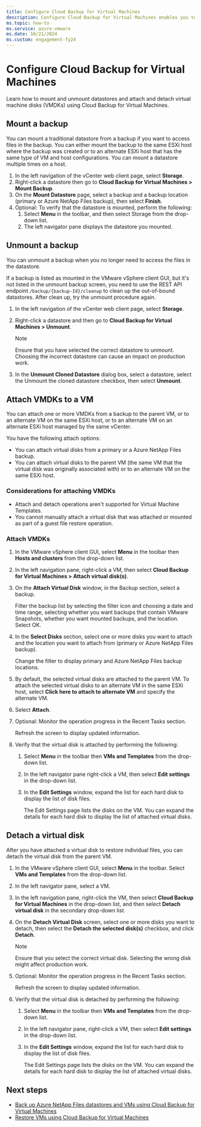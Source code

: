 ```yaml
---
title: Configure Cloud Backup for Virtual Machines 
description: Configure Cloud Backup for Virtual Machines enables you to mount and unmount datastores, and attach and detach VMDKs.
ms.topic: how-to
ms.service: azure-vmware
ms.date: 10/21/2024
ms.custom: engagement-fy24
---
```


# Configure Cloud Backup for Virtual Machines 

Learn how to mount and unmount datastores and attach and detach virtual machine disks (VMDKs) using Cloud Backup for Virtual Machines.

## Mount a backup

You can mount a traditional datastore from a backup if you want to access files in the backup. You can either mount the backup to the same ESXi host where the backup was created or to an alternate ESXi host that has the same type of VM and host configurations. You can mount a datastore multiple times on a host.

1.	In the left navigation of the vCenter web client page, select **Storage**.
2.	Right-click a datastore then go to **Cloud Backup for Virtual Machines > Mount Backup**.
3.	On the **Mount Datastore** page, select a backup and a backup location (primary or Azure NetApp Files backup), then select **Finish**.
4.	Optional: To verify that the datastore is mounted, perform the following:
    1.	Select **Menu** in the toolbar, and then select Storage from the drop-down list.
    2.	The left navigator pane displays the datastore you mounted.

## Unmount a backup

You can unmount a backup when you no longer need to access the files in the datastore.

If a backup is listed as mounted in the VMware vSphere client GUI, but it's not listed in the unmount backup screen, you need to use the REST API endpoint `/backup/{backup-Id}/cleanup` to clean up the out-of-bound datastores. After clean up, try the unmount procedure again.

1.	In the left navigation of the vCenter web client page, select **Storage**.
2.	Right-click a datastore and then go to **Cloud Backup for Virtual Machines > Unmount**.

    >[!NOTE]
    > Ensure that you have selected the correct datastore to unmount. Choosing the incorrect datastore can cause an impact on production work.
    
3.	In the **Unmount Cloned Datastore** dialog box, select a datastore, select the Unmount the cloned datastore checkbox, then select **Unmount**.

## Attach VMDKs to a VM 

You can attach one or more VMDKs from a backup to the parent VM, or to an alternate VM on the same ESXi host, or to an alternate VM on an alternate ESXi host managed by the same vCenter. 

You have the following attach options:
* You can attach virtual disks from a primary or a Azure NetApp Files backup.
* You can attach virtual disks to the parent VM (the same VM that the virtual disk was originally associated with) or to an alternate VM on the same ESXi host.
  
### Considerations for attaching VMDKs

* Attach and detach operations aren't supported for Virtual Machine Templates.
* You cannot manually attach a virtual disk that was attached or mounted as part of a guest file restore operation.

### Attach VMDKs

1.	In the VMware vSphere client GUI, select **Menu** in the toolbar then **Hosts and clusters** from the drop-down list.
2.	In the left navigation pane, right-click a VM, then select **Cloud Backup for Virtual Machines > Attach virtual disk(s)**.
3.	On the **Attach Virtual Disk** window, in the Backup section, select a backup.

  	Filter the backup list by selecting the filter icon and choosing a date and time range, selecting whether you want backups that contain VMware Snapshots, whether you want mounted backups, and the location. Select OK.
  
4.	In the **Select Disks** section, select one or more disks you want to attach and the location you want to attach from (primary or Azure NetApp Files backup).
   
    Change the filter to display primary and Azure NetApp Files backup locations.
  
5.	By default, the selected virtual disks are attached to the parent VM. To attach the selected virtual disks to an alternate VM in the same ESXi host, select **Click here to attach to alternate VM** and specify the alternate VM.
6.	Select **Attach**.
7.	Optional: Monitor the operation progress in the Recent Tasks section.
    
    Refresh the screen to display updated information.
   	
8.	Verify that the virtual disk is attached by performing the following:
    1.	Select **Menu** in the toolbar then **VMs and Templates** from the drop-down list.
    2.	In the left navigator pane right-click a VM, then select **Edit settings** in the drop-down list.
    3.	In the **Edit Settings** window, expand the list for each hard disk to display the list of disk files.
       
        The Edit Settings page lists the disks on the VM. You can expand the details for each hard disk to display the list of attached virtual disks.

## Detach a virtual disk
After you have attached a virtual disk to restore individual files, you can detach the virtual disk from the parent VM.

1.	In the VMware vSphere client GUI, select **Menu** in the toolbar. Select **VMs and Templates** from the drop-down list.
2.	In the left navigator pane, select a VM.
3.	In the left navigation pane, right-click the VM, then select **Cloud Backup for Virtual Machines** in the drop-down list, and then select **Detach virtual disk** in the secondary drop-down list.
4.	On the **Detach Virtual Disk** screen, select one or more disks you want to detach, then select the **Detach the selected disk(s)** checkbox, and click **Detach**.
 
    >[!NOTE]
    > Ensure that you select the correct virtual disk. Selecting the wrong disk might affect production work.

5.	Optional: Monitor the operation progress in the Recent Tasks section.
   
     Refresh the screen to display updated information.
  	
6.	Verify that the virtual disk is detached by performing the following:
    1.	Select **Menu** in the toolbar then **VMs and Templates** from the drop-down list.
    2.	In the left navigator pane, right-click a VM, then select **Edit settings** in the drop-down list.
    3.	In the **Edit Settings** window, expand the list for each hard disk to display the list of disk files.

        The Edit Settings page lists the disks on the VM. You can expand the details for each hard disk to display the list of attached virtual disks.

## Next steps 

* [Back up Azure NetApp Files datastores and VMs using Cloud Backup for Virtual Machines](backup-azure-netapp-files-datastores-vms.md)
* [Restore VMs using Cloud Backup for Virtual Machines](restore-azure-netapp-files-vms.md)